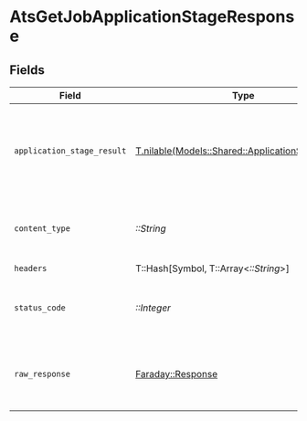 # AtsGetJobApplicationStageResponse


## Fields

| Field                                                                                              | Type                                                                                               | Required                                                                                           | Description                                                                                        |
| -------------------------------------------------------------------------------------------------- | -------------------------------------------------------------------------------------------------- | -------------------------------------------------------------------------------------------------- | -------------------------------------------------------------------------------------------------- |
| `application_stage_result`                                                                         | [T.nilable(Models::Shared::ApplicationStageResult)](../../models/shared/applicationstageresult.md) | :heavy_minus_sign:                                                                                 | A application stage that has been configured for the specified job.                                |
| `content_type`                                                                                     | *::String*                                                                                         | :heavy_check_mark:                                                                                 | HTTP response content type for this operation                                                      |
| `headers`                                                                                          | T::Hash[Symbol, T::Array<*::String*>]                                                              | :heavy_check_mark:                                                                                 | N/A                                                                                                |
| `status_code`                                                                                      | *::Integer*                                                                                        | :heavy_check_mark:                                                                                 | HTTP response status code for this operation                                                       |
| `raw_response`                                                                                     | [Faraday::Response](https://www.rubydoc.info/gems/faraday/Faraday/Response)                        | :heavy_check_mark:                                                                                 | Raw HTTP response; suitable for custom response parsing                                            |